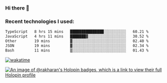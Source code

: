 ### Hi there 👋

### Recent technologies I used:
<!--START_SECTION:waka-->

```txt
TypeScript   8 hrs 15 mins   ███████████████░░░░░░░░░░   60.21 %
JavaScript   4 hrs 11 mins   ███████▓░░░░░░░░░░░░░░░░░   30.52 %
Other        19 mins         ▓░░░░░░░░░░░░░░░░░░░░░░░░   02.40 %
JSON         19 mins         ▓░░░░░░░░░░░░░░░░░░░░░░░░   02.34 %
Bash         11 mins         ▒░░░░░░░░░░░░░░░░░░░░░░░░   01.43 %
```

<!--END_SECTION:waka-->
[![wakatime](https://wakatime.com/badge/user/fe50d444-0cee-4d14-a0b3-b9e8509eb4d0.svg)](https://wakatime.com/@fe50d444-0cee-4d14-a0b3-b9e8509eb4d0)

[![An image of @rakharan's Holopin badges, which is a link to view their full Holopin profile](https://holopin.me/rakharan)](https://holopin.io/@rakharan)
